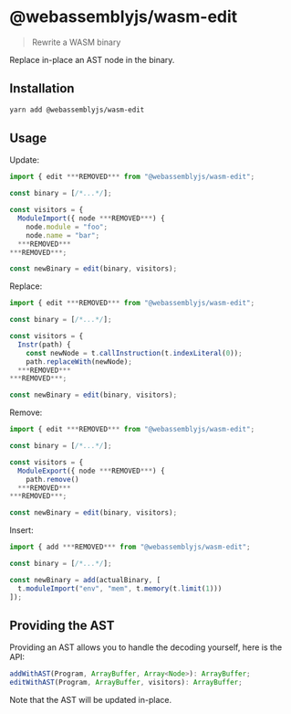 # @webassemblyjs/wasm-edit

> Rewrite a WASM binary

Replace in-place an AST node in the binary.

## Installation

```sh
yarn add @webassemblyjs/wasm-edit
```

## Usage

Update:

```js
import { edit ***REMOVED*** from "@webassemblyjs/wasm-edit";

const binary = [/*...*/];

const visitors = {
  ModuleImport({ node ***REMOVED***) {
    node.module = "foo";
    node.name = "bar";
  ***REMOVED***
***REMOVED***;

const newBinary = edit(binary, visitors);
```

Replace:

```js
import { edit ***REMOVED*** from "@webassemblyjs/wasm-edit";

const binary = [/*...*/];

const visitors = {
  Instr(path) {
    const newNode = t.callInstruction(t.indexLiteral(0));
    path.replaceWith(newNode);
  ***REMOVED***
***REMOVED***;

const newBinary = edit(binary, visitors);
```

Remove:

```js
import { edit ***REMOVED*** from "@webassemblyjs/wasm-edit";

const binary = [/*...*/];

const visitors = {
  ModuleExport({ node ***REMOVED***) {
    path.remove()
  ***REMOVED***
***REMOVED***;

const newBinary = edit(binary, visitors);
```

Insert:

```js
import { add ***REMOVED*** from "@webassemblyjs/wasm-edit";

const binary = [/*...*/];

const newBinary = add(actualBinary, [
  t.moduleImport("env", "mem", t.memory(t.limit(1)))
]);
```

## Providing the AST

Providing an AST allows you to handle the decoding yourself, here is the API:

```js
addWithAST(Program, ArrayBuffer, Array<Node>): ArrayBuffer;
editWithAST(Program, ArrayBuffer, visitors): ArrayBuffer;
```

Note that the AST will be updated in-place.
